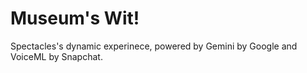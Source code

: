 # Museum's Wit!

Spectacles's dynamic experinece, powered by Gemini by Google and VoiceML by Snapchat.
